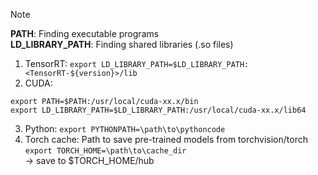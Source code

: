 > [!NOTE]
> **PATH**: Finding executable programs <br>
> **LD_LIBRARY_PATH**: Finding shared libraries (.so files)
1. TensorRT: `export LD_LIBRARY_PATH=$LD_LIBRARY_PATH:<TensorRT-${version}>/lib`
2. CUDA:
```
export PATH=$PATH:/usr/local/cuda-xx.x/bin
export LD_LIBRARY_PATH=$LD_LIBRARY_PATH:/usr/local/cuda-xx.x/lib64
```
3. Python: `export PYTHONPATH=\path\to\pythoncode`
4. Torch cache: Path to save pre-trained models from torchvision/torch <br>
`export TORCH_HOME=\path\to\cache_dir`<br>
&rarr; save to $TORCH_HOME/hub
